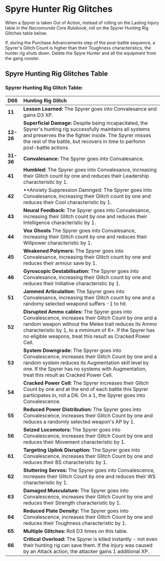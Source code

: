 # Spyre Hunter Rig Glitches

When a Spyrer is taken Out of Action, instead of rolling on the Lasting Injury table in the _Necromunda Core Rulebook_, roll on the Spyrer Hunting Rig Glitches table below.

If, during the Purchase Advancements step of the post-battle sequence, a Spyrer's Glitch Count is higher than their Toughness characteristics, the hunter rig shuts down. Delete the Spyre Hunter and all the equipment from the gang rooster.

Spyre Hunting Rig Glitches Table[​](#spyre-hunting-rig-glitches-table "Direct link to Increasing Spyre Hunting Rig Glitches Table")
------------------------------------------------------------------------

### Spyrer Hunting Rig Glitch Table:
|D66      |Hunting Rig Glitch                                                                                                                                                                                                                                                                     |
|:--------|:--------------------------------------------------------------------------------------------------------------------------------------------------------------------------------------------------------------------------------------------------------------------------------------|
|**11**   |**Lesson Learned:** The Spyrer goes into Convalesance and gains D3 XP.                                                                                                                                                                                                                 |
|**12-26**|**Superficial Damage:** Despite being incapacitated, the Spyrer's hunting rig successfully maintains all systems and preserves the the fighter inside. The Spyrer misses the rest of the battle, but recovers in time to perfomn post-battle actions.                                  |
|**31-36**|**Convalesance:** The Spyrer goes into Convalesance.                                                                                                                                                                                                                                   |
|**41**   |**Humbled:** The Spyrer goes into Convalesance, increasing their Glitch count by one and reduces their Leadership characteristic by 1.                                                                                                                                                 |
|**42**   |**Anxiety Suppression Damnged: The Spyrer goes into Convalesance, increasing their Glitch count by one and reduces their Cool characteristic by 1.                                                                                                                                     |
|**43**   |**Neural Feedback:** The Spyrer goes into Convalesance, increasing their Glitch count by one and reduces their Intelligence characteristic by 1.                                                                                                                                       |
|**44**   |**Vox Ghosts** The Spyrer goes into Convalesance, increasing their Glitch count by one and reduces their Willpower characteristic by 1.                                                                                                                                                |
|**45**   |**Weakened Polymers:** The Spyrer goes into Convalesance, increasing their Glitch count by one and reduces their armour save by 1.                                                                                                                                                     |
|**46**   |**Gyroscopic Destabilisation:** The Spyrer goes into Convalesance, increasing their Glitch count by one and reduces their Initiative characteristic by 1.                                                                                                                              |
|**51**   |**Jammed Articulatlon:** The Spyrer goes into Convalesance, increasing their Glitch count by one and a randomy selected weapond suffers -1 to hit.                                                                                                                                     |
|**52**   |**Disrupted Ammo cables:** The Spyrer goes into Convalescence, increases their Glitch Count by one and a random weapon without the Melee trait reduces its Ammo characteristic by 1, to a mmimum of 6+. If the Spyrer has no eligible weapons, treat this result as Cracked Power Cell.|
|**53**   |**System Downgrade:** The Spyrer goes into Convalescence, increases their Glitch Count by one and a random system reduces its Augmentation skill level by one. If the Spyrer has no systems with Augmentation, treat this result as Cracked Power Cell.                                |
|**54**   |**Cracked Power Cell:** The Spyrer increases their Glitch Count by one and at the end of each battle this Spyrer participates in, roll a D6. On a 1, the Spyrer goes into Convalescence.                                                                                               |
|**55**   |**Reduced Power Distribution:** The Spyrer goes into Convalescence, increases their Glitch Count by one and reduces a randomly selected weapon's AP by 1.                                                                                                                              |
|**56**   |**Seized Locomotors:** The Spyrer goes into Convalescence, increases their Glitch Count by one and reduces their Movement characteristic by 1.                                                                                                                                         |
|**61**   |**Targeting Uplink Disruption:** The Spyrer goes into Convalescence, increases their Glitch Count by one and reduces their BS characteristic by 1.                                                                                                                                     |
|**62**   |**Stuttering Servos:** The Spyrer goes into Convalescence, increases their Glitch Count by one and reduces their WS characteristic by 1.                                                                                                                                               |
|**63**   |**Damaged Musculature:** The Spyrer goes into Convalescence, increases their Glitch Count by one and reduces their Strength characteristic by 1.                                                                                                                                       |
|**64**   |**Reduced Plate Density:** The Spyrer goes into Convalescence, increases their Glitch Count by one and reduces their Toughness characteristic by 1.                                                                                                                                    |
|**65**   |**Multiple Glitches:** Roll D3 times on this table.                                                                                                                                                                                                                                    |
|**66**   |**Critical Overload:** The Spyrer is killed instantly - not even their hunting rig can save them. If the injury was caused by an Attack action, the attacker gains 1 additional XP.                                                                                                    |
